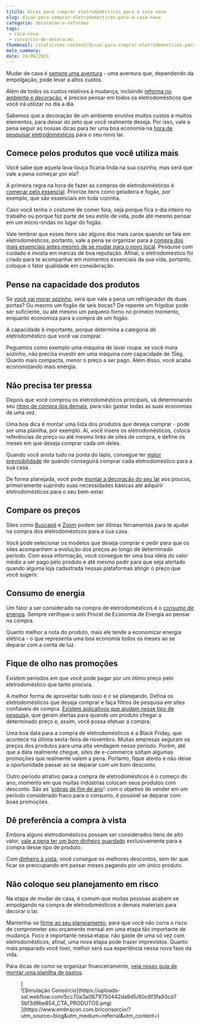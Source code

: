 ```yaml
---
titulo: Dicas para comprar eletrodomésticos para a casa nova
slug: dicas-para-comprar-eletrodomesticos-para-a-casa-nova
categoria: decoracao-e-reformas
tags:
 - casa-nova
 - consorcio-de-decoracao
thumbnail: /static/cms-content/dicas-para-comprar-eletrodomesticos-para-a-casa-nova.jpg
meta_summary: 
date: 24/09/2021
---
```

Mudar de casa é [sempre uma aventura](https://www.embracon.com.br/blog/8-motivos-para-voce-morar-perto-do-trabalho) - uma aventura que, dependendo da empolgação, pode levar a altos custos.

Além de todos os custos relativos à mudança, incluindo [reforma no ambiente e decoração](https://www.embracon.com.br/blog/consorcio-de-servicos-para-reformas-e-decoracao), é preciso pensar em todos os eletrodomésticos que você irá utilizar no dia a dia.

Sabemos que a decoração de um ambiente envolve muitos custos e muitos elementos, para deixar do jeito que você realmente deseja. Por isso, vale a pena seguir as nossas dicas para ter uma boa economia na [hora de pesquisar eletrodomésticos](https://www.embracon.com.br/blog/descubra-quais-foram-os-eletrodomesticos-queridinhos-da-quarentena) para o seu novo lar.

Comece pelos produtos que você utiliza mais 
--------------------------------------------

Você sabe que aquela lava-louça ficaria linda na sua cozinha, mas será que vale a pena começar por ela?

A primeira regra na hora de fazer as compras de eletrodomésticos é [começar pelo essencial](https://www.embracon.com.br/blog/como-identificar-e-eliminar-gastos-desnecessarios). Priorize itens como geladeira e fogão, por exemplo, que são essenciais em toda cozinha.

Caso você tenha o costume de comer fora, seja porque fica o dia inteiro no trabalho ou porque faz parte de seu estilo de vida, pode até mesmo pensar em um micro-ondas no lugar do fogão.

Vale lembrar que esses itens são alguns dos mais caros quando se fala em eletrodomésticos, portanto, vale a pena se organizar para a [compra dos mais essenciais antes mesmo de se mudar para o novo local](https://www.embracon.com.br/blog/como-economizar-nos-principais-gastos-da-vida). Pesquise com cuidado e invista em marcas de boa reputação. Afinal, o eletrodoméstico foi criado para te acompanhar em momentos essenciais da sua vida, portanto, coloque o fator qualidade em consideração.

Pense na capacidade dos produtos 
---------------------------------

Se [você vai morar sozinho](https://www.embracon.com.br/blog/guia-para-quem-vai-morar-sozinho-organizacao-financeira), será que vale a pena um refrigerador de duas portas? Ou mesmo um fogão de seis bocas? De repente um frigobar pode ser suficiente, ou até mesmo um pequeno forno no primeiro momento, enquanto economiza para a compra de um fogão.

A capacidade é importante, porque determina a categoria do eletrodoméstico que você vai comprar.

Peguemos como exemplo uma máquina de lavar roupa: se você mora sozinho, não precisa investir em uma máquina com capacidade de 15kg. Quanto mais compacta, menor o preço a ser pago. Além disso, você acaba economizando mais energia.

Não precisa ter pressa 
-----------------------

Depois que você comprou os eletrodomésticos principais, vá determinando seu [ritmo de compra dos demais](https://www.embracon.com.br/blog/o-que-comprar-na-hora-de-morar-sozinho), para não gastar todas as suas economias de uma vez.

Uma boa dica é montar uma lista dos produtos que deseja comprar - pode ser uma planilha, por exemplo. Aí, você insere os eletrodomésticos, coloca referências de preço ou até mesmo links de sites de compra, e define os meses em que deseja comprar cada um deles.

Quando você anota tudo na ponta do lápis, consegue ter [maior previsibilidade](https://www.embracon.com.br/blog/como-fazer-um-planejamento-financeiro-em-2021) de quando conseguirá comprar cada eletrodoméstico para a sua casa.

De forma planejada, você pode [montar a decoração do seu lar](https://www.embracon.com.br/blog/dicas-para-economizar-na-hora-de-decorar-sua-casa) aos poucos, primeiramente suprindo suas necessidades básicas até adquirir eletrodomésticos para o seu bem-estar.

Compare os preços 
------------------

Sites como [Buscapé](https://www.buscape.com.br/) e [Zoom](https://www.zoom.com.br/) podem ser ótimas ferramentas para te ajudar na compra dos eletrodomésticos para a sua casa.

Você pode selecionar os modelos que deseja comprar e pedir para que os sites acompanhem a evolução dos preços ao longo de determinado período. Com essa informação, você consegue ter uma boa ideia do valor médio a ser pago pelo produto e até mesmo pedir para que seja alertado quando alguma loja cadastrada nessas plataformas atingir o preço que você sugerir.

Consumo de energia 
-------------------

Um fator a ser considerado na compra de eletrodomésticos é o [consumo de energia](https://www.embracon.com.br/blog/5-dicas-indispensaveis-para-voce-economizar-energia-eletrica). Sempre verifique o selo Procel de Economia de Energia ao pensar na compra.

Quanto melhor a nota do produto, mais ele tende a economizar energia elétrica - o que representa uma boa economia todos os meses ao se deparar com a conta de luz.

Fique de olho nas promoções 
----------------------------

Existem períodos em que você pode pagar por um ótimo preço pelo eletrodoméstico que tanto procura.

A melhor forma de aproveitar tudo isso é ir se planejando. Defina os eletrodomésticos que deseja comprar e faça filtros de pesquisa em sites confiáveis de compra. [Existem aplicativos que ajudam nesse tipo de pesquis](https://www.embracon.com.br/blog/4-aplicativos-de-financas-para-te-ajudar-a-economizar-mais-dinheiro)a, que geram alertas para quando um produto chegar a determinado preço e, assim, você possa efetuar a compra.

Uma boa data para a compra de eletrodomésticos é a Black Friday, que acontece na última sexta-feira de novembro. Muitas empresas seguram os preços dos produtos para uma alta vendagem nesse período. Porém, até que a data realmente chegue, sites de e-commerce soltam algumas promoções que realmente valem a pena. Portanto, fique atento e não deixe a oportunidade passar ao se deparar com um bom desconto.

Outro período atrativo para a compra de eletrodomésticos é o começo do ano, momento em que muitas indústrias colocam seus produtos com desconto. São as ‘[sobras de fim de ano](https://www.embracon.com.br/blog/compras-de-natal-como-gastar-pouco-e-presentear-toda-a-familia)’: com o objetivo de vender em um período considerado fraco para o consumo, é possível se deparar com boas promoções.

Dê preferência a compra à vista 
--------------------------------

Embora alguns eletrodomésticos possam ser considerados itens de alto valor, [vale a pena ter um bom dinheiro guardado](https://www.embracon.com.br/blog/como-guardar-dinheiro-em-tempos-de-pandemia) exclusivamente para a compra desse tipo de produto.

Com [dinheiro à vista](https://www.embracon.com.br/blog/pagar-a-vista-ou-parcelado-o-que-e-melhor), você consegue os melhores descontos, sem ter que ficar se preocupando em passar meses pagando por um único produto.

Não coloque seu planejamento em risco 
--------------------------------------

Na etapa de mudar de casa, é comum que muitas pessoas acabem se empolgando na compra de eletrodomésticos e demais materiais para decorar o lar.

Mantenha-se [firme ao seu planejamento](https://www.embracon.com.br/blog/planejamento-financeiro-um-guia-para-as-financas-nao-sairem-de-controle), para que você não corra o risco de comprometer seu orçamento mensal em uma etapa tão importante de mudança. Foco é importante nessa etapa: não gaste de uma só vez com eletrodomésticos, afinal, uma nova etapa pode trazer imprevistos. Quanto mais preparado você tiver, melhor será sua experiência nessa nova fase da vida.

Para dicas de como se organizar financeiramente, [veja nosso guia de montar uma planilha de gastos](https://www.embracon.com.br/blog/como-criar-uma-planilha-de-planejamento-financeiro).

<figure class="w-richtext-figure-type-image w-richtext-align-center">[<div>![Simulação Consórcio](https://uploads-ssl.webflow.com/5cc70a3a0871f750442da9d5/60c8f3fa93cd75bf3d9be854_CTA_PRODUTOS.png)</div>](https://www.embracon.com.br/consorcio/?utm_source=blog&utm_medium=referral&utm_content=)</figure>
